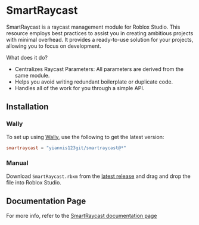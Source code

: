 # SmartRaycast
SmartRaycast is a raycast management module for Roblox Studio. This resource employs best practices to assist you in creating ambitious projects with minimal overhead. It provides a ready-to-use solution for your projects, allowing you to focus on development. 

What does it do?

- Centralizes Raycast Parameters: All parameters are derived from the same module.
- Helps you avoid writing redundant boilerplate or duplicate code.
- Handles all of the work for you through a simple API.

## Installation 

### Wally
To set up using [Wally](https://github.com/UpliftGames/wally), use the following to get the latest version:
```toml
smartraycast = "yiannis123git/smartraycast@*"
```

### Manual
Download `SmartRaycast.rbxm` from the [latest release](https://github.com/Yiannis123Git/SmartRaycast/releases/latest) and drag and drop the file into Roblox Studio.

## Documentation Page
For more info, refer to the [SmartRaycast documentation page](https://yiannis123git.github.io/SmartRaycast/)